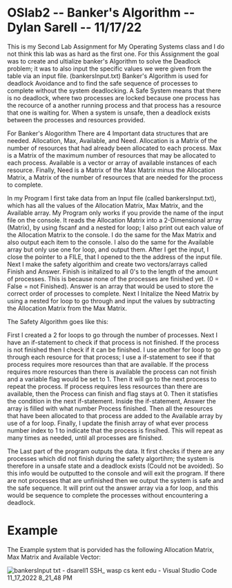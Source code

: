 # OSlab2 -- Banker's Algorithm -- Dylan Sarell -- 11/17/22

This is my Second Lab Assignment for My Operating Systems class and I do not think this lab was as hard as the first one. For this Assignment the goal was to create and ultialize banker's Algorithm to solve the Deadlock problem; it was to also input the specific values we were given from the table via an input file. (bankersInput.txt) Banker's Algorithm is used for deadlock Avoidance and to find the safe sequence of processes to complete without the system deadlocking. A Safe System means that there is no deadlock, where two processes are locked because one process has the recource of a another running process and that process has a resource that one is waiting for. When a system is unsafe, then a deadlock exists between the processes and resources provided. 

For Banker's Alogorithm There are 4 Important data structures that are needed. Allocation, Max, Available, and Need. Allocation is a Matrix of the number of resources that had already been allocated to each process. Max is a Matrix of the maximum number of resources that may be allocated to each process. Available is a vector or array of available instances of each resource. Finally, Need is a Matrix of the Max Matrix minus the Allocation Matrix, a Matrix of the number of resources that are needed for the process to complete.

In my Program I first take data from an Input file (called bankersInput.txt), which has all the values of the Allocation Matrix, Max Matrix, and the Available array. My Program only works if you provide the name of the input file on the console. It reads the Allocation Matrix into a 2-Dimensional array (Matrix), by using fscanf and a nested for loop; I also print out each value of the Allocation Matrix to the console. I do the same for the Max Matrix and also output each item to the console. I also do the same for the Available array but only use one for loop, and output them. After I get the input, I close the pointer to a FILE, that I opened to the the address of the input file. Next I make the safety algorithim and create two vectors/arrays called Finish and Answer. Finish is initalized to all 0's to the length of the amount of processes. This is because none of the processes are finished yet. (0 = False = not Finished). Answer is an array that would be used to store the correct order of processes to complete. Next I Initalize the Need Matrix by using a nested for loop to go through and input the values by subtracting the Allocation Matrix from the Max Matrix. 

The Safety Algorithm goes like this:

First I created a 2 for loops to go through the number of processes. Next I have an if-statement to check if that process is not finished. If the process is not finished then I check if it can be finished. I use another for loop to go through each resource for that process; I use a if-statement to see if that process requires more resources than that are available. If the process requires more resources than there is available the process can not finish and a variable flag would be set to 1. Then it will go to the next process to repeat the process. If process requires less resources than there are available, then the Process can finish and flag stays at 0. Then it statisfies the condition in the next if-statement. Inside the if-statement, Answer the array is filled with what number Process finished. Then all the resources that have been allocated to that process are added to the Available array by use of a for loop. Finally, I update the finish array of what ever process number index to 1 to indicate that the process is finsihed. This will repeat as many times as needed, until all processes are finished.

The Last part of the program outputs the data. It first checks if there are any processes which did not finish during the safety algortihm; the system is therefore in a unsafe state and a deadlock exists (Could not be avoided). So this info would be outputted to the console and will exit the program. If there are not processes that are unfinished then we output the system is safe and the safe sequence. It will print out the answer array via a for loop, and this would be sequence to complete the processes without encountering a deadlock. 

# Example
The Example system that is porvided has the following Allocation Matrix, Max Matrix and Available Vector:

![bankersInput txt - dsarell1  SSH_ wasp cs kent edu  - Visual Studio Code 11_17_2022 8_21_48 PM](https://user-images.githubusercontent.com/116117025/202594873-827b638a-b88b-4603-a2c8-404b8ed8f659.png)

